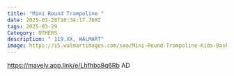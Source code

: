 ```yaml
---
title: "Mini Round Trampoline "
date: 2025-03-28T10:34:17.768Z
tags: 2025-03-29
Category: OTHERS
description: " 119.XX, WALMART"
image: https://i5.walmartimages.com/seo/Mini-Round-Trampoline-Kids-Basketball-Hoop-SEGMART-55-Indoor-Outdoor-Toddler-Trampoline-Enclosure-Net-Swing-Sandbag-Ring-Ocean-Balls-Small-Trampoline_6eefb21d-8b87-448b-994c-f6f66e122e91.fbe38d3515c6d434131fd317bf174115.jpeg?odnHeight=2000&odnWidth=2000&odnBg=FFFFFF
---
```



https://mavely.app.link/e/Lhfhbo8q6Rb    AD